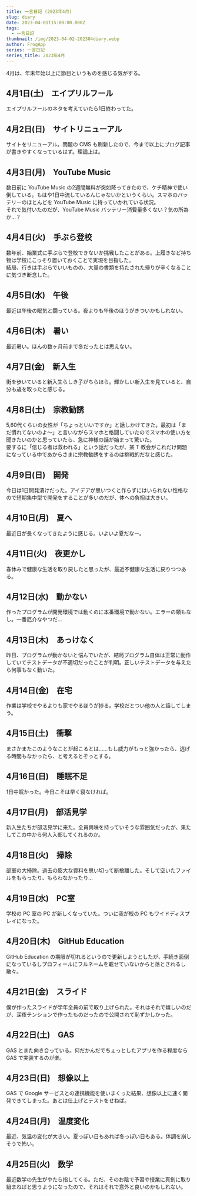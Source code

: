 ```yaml
---
title: 一言日記 (2023年4月)
slug: diary
date: 2023-04-01T15:00:00.000Z
tags:
  - 一言日記
thumbnail: /img/2023-04-02-202304diary.webp
author: FrogApp
series: 一言日記
series_title: 2023年4月
---
```


4月は、年末年始以上に節目というものを感じる気がする。

## 4月1日(土)　エイプリルフール

エイプリルフールのネタを考えていたら1日終わってた。

## 4月2日(日)　サイトリニューアル

サイトをリニューアル。問題の CMS も刷新したので、今まで以上にブログ記事が書きやすくなっているはず。理論上は。

## 4月3日(月)　YouTube Music

数日前に YouTube Music の2週間無料が突如降ってきたので、ケチ精神で使い倒している。もはや1日中流しているんじゃないかというくらい。スマホのバッテリーのほとんどを YouTube Music に持っていかれている状況。\
それで気付いたのだが、YouTube Music バッテリー消費量多くない？気の所為か…？

## 4月4日(火)　手ぶら登校

数年前、始業式に手ぶらで登校できないか挑戦したことがある。上履きなど持ち物は学校にこっそり置いておくことで実現を目指した。\
結局、行きは手ぶらでいいものの、大量の書類を持たされた帰りが辛くなることに気づき断念した。

## 4月5日(水)　午後

最近は午後の眠気と闘っている。夜よりも午後のほうがきついかもしれない。

## 4月6日(木)　暑い

最近暑い。ほんの数ヶ月前まで冬だったとは思えない。

## 4月7日(金)　新入生

街を歩いていると新入生らしき子がちらほら。輝かしい新入生を見ていると、自分も歳を取ったと感じる。

## 4月8日(土)　宗教勧誘

5,60代くらいの女性が「ちょっといいですか」と話しかけてきた。最初は「まだ慣れてないのよ～」と言いながらスマホと格闘していたのでスマホの使い方を聞きたいのかと思っていたら、急に神様の話が始まって驚いた。\
要するに「信じる者は救われる」という話だったが、某 T 教会がこれだけ問題になっている中であからさまに宗教勧誘をするのは挑戦的だなと感じた。

## 4月9日(日)　開発

今日は1日開発漬けだった。アイデアが思いつくと作らずにはいられない性格なので短期集中型で開発をすることが多いのだが、体への負担は大きい。

## 4月10日(月)　夏へ

最近日が長くなってきたように感じる。いよいよ夏だなー。

## 4月11日(火)　夜更かし

春休みで健康な生活を取り戻したと思ったが、最近不健康な生活に戻りつつある。

## 4月12日(水)　動かない

作ったプログラムが開発環境では動くのに本番環境で動かない。エラーの類もなし。一番厄介なやつだ…

## 4月13日(木)　あっけなく

昨日、プログラムが動かないと悩んでいたが、結局プログラム自体は正常に動作していてテストデータが不適切だったことが判明。正しいテストデータを与えたら何事もなく動いた。

## 4月14日(金)　在宅

作業は学校でやるよりも家でやるほうが捗る。学校だとつい他の人と話してしまう。

## 4月15日(土)　衝撃

まさかまたこのようなことが起こるとは……もし威力がもっと強かったら、逃げる時間もなかったら、と考えるとぞっとする。

## 4月16日(日)　睡眠不足

1日中眠かった。今日こそは早く寝なければ。

## 4月17日(月)　部活見学

新入生たちが部活見学に来た。全員興味を持っていそうな雰囲気だったが、果たしてこの中から何人入部してくれるのか。

## 4月18日(火)　掃除

部室の大掃除。過去の膨大な資料を思い切って断捨離した。そして空いたファイルをもらったり、もらわなかったり…

## 4月19日(水)　PC室

学校の PC 室の PC が新しくなっていた。ついに我が校の PC もワイドディスプレイになった。

## 4月20日(木)　GitHub Education

GitHub Education の期限が切れるというので更新しようとしたが、手続き面倒になっているしプロフィールにフルネームを載せていないからと落とされるし散々。

## 4月21日(金)　スライド

僕が作ったスライドが学年全員の前で取り上げられた。それはそれで嬉しいのだが、深夜テンションで作ったものだったので公開されて恥ずかしかった。

## 4月22日(土)　GAS

GAS とまた向き合っている。何だかんだでちょっとしたアプリを作る程度なら GAS で実装するのが楽。

## 4月23日(日)　想像以上

GAS で Google サービスとの連携機能を使いまくった結果、想像以上に速く開発できてしまった。あとは仕上げとテストをせねば。

## 4月24日(月)　温度変化

最近、気温の変化が大きい。夏っぽい日もあれば冬っぽい日もある。体調を崩しそうで怖い。

## 4月25日(火)　数学

最近数学の先生がやたら指してくる。ただ、そのお陰で予習や授業に真剣に取り組まねばと思うようになったので、それはそれで意外と良いのかもしれない。
